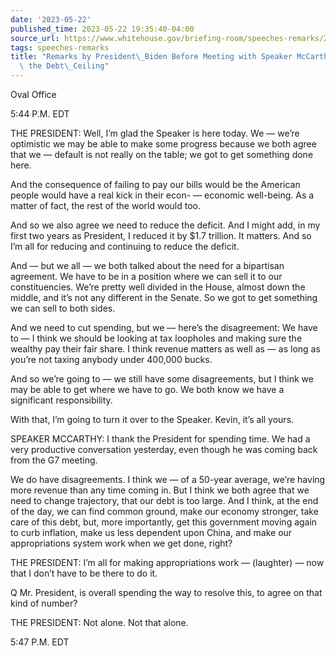 ```yaml
---
date: '2023-05-22'
published_time: 2023-05-22 19:35:40-04:00
source_url: https://www.whitehouse.gov/briefing-room/speeches-remarks/2023/05/22/remarks-by-president-biden-before-meeting-with-speaker-mccarthy-to-discuss-the-debt-ceiling/
tags: speeches-remarks
title: "Remarks by President\_Biden Before Meeting with Speaker McCarthy to Discuss\
  \ the Debt\_Ceiling"
---
```

 
Oval Office

5:44 P.M. EDT

THE PRESIDENT: Well, I’m glad the Speaker is here today. We — we’re
optimistic we may be able to make some progress because we both agree
that we — default is not really on the table; we got to get something
done here.

And the consequence of failing to pay our bills would be the American
people would have a real kick in their econ- — economic well-being. As a
matter of fact, the rest of the world would too.

And so we also agree we need to reduce the deficit. And I might add, in
my first two years as President, I reduced it by $1.7 trillion. It
matters. And so I’m all for reducing and continuing to reduce the
deficit.

And — but we all — we both talked about the need for a bipartisan
agreement. We have to be in a position where we can sell it to our
constituencies. We’re pretty well divided in the House, almost down the
middle, and it’s not any different in the Senate. So we got to get
something we can sell to both sides.

And we need to cut spending, but we — here’s the disagreement: We have
to — I think we should be looking at tax loopholes and making sure the
wealthy pay their fair share. I think revenue matters as well as — as
long as you’re not taxing anybody under 400,000 bucks.

And so we’re going to — we still have some disagreements, but I think we
may be able to get where we have to go. We both know we have a
significant responsibility.

With that, I’m going to turn it over to the Speaker. Kevin, it’s all
yours.

SPEAKER MCCARTHY: I thank the President for spending time. We had a very
productive conversation yesterday, even though he was coming back from
the G7 meeting.

We do have disagreements. I think we — of a 50-year average, we’re
having more revenue than any time coming in. But I think we both agree
that we need to change trajectory, that our debt is too large. And I
think, at the end of the day, we can find common ground, make our
economy stronger, take care of this debt, but, more importantly, get
this government moving again to curb inflation, make us less dependent
upon China, and make our appropriations system work when we get done,
right?

THE PRESIDENT: I’m all for making appropriations work — (laughter) — now
that I don’t have to be there to do it.

Q Mr. President, is overall spending the way to resolve this, to agree
on that kind of number?

THE PRESIDENT: Not alone. Not that alone.

5:47 P.M. EDT
